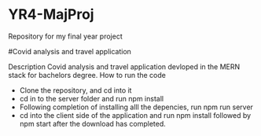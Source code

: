 # YR4-MajProj
Repository for my final year project

#Covid analysis and travel application

Description
Covid analysis and travel application devloped in the MERN stack for bachelors degree.
How to run the code
 - Clone the repository, and cd into it
 - cd in to the server folder and run npm install
 - Following completion of installing alll the depencies, run npm run server
 - cd into the client side of the application and run npm install followed by npm start after the download has completed.
